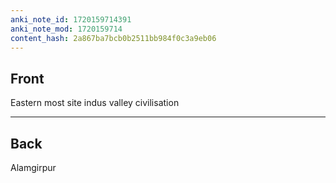```yaml
---
anki_note_id: 1720159714391
anki_note_mod: 1720159714
content_hash: 2a867ba7bcb0b2511bb984f0c3a9eb06
---
```


## Front

Eastern most site indus valley civilisation

<hr/>

## Back

Alamgirpur